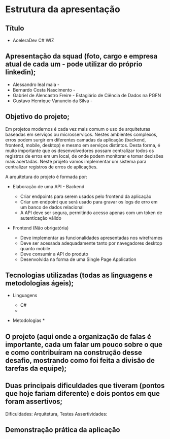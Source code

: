 # Estrutura da apresentação

##	Título
* AceleraDev C# WIZ

##	Apresentação da squad (foto, cargo e empresa atual de cada um - pode utilizar do próprio linkedin);
* Alessandro leal maia -
* Bernardo Costa Nascimento - 
* Gabriel de Alencastro Freire - Estagiário de Ciência de Dados na PGFN
* Gustavo Henrique Vanuncio da Silva - 
##	Objetivo do projeto;
Em projetos modernos é cada vez mais comum o uso de arquiteturas baseadas em serviços ou microsserviços. Nestes ambientes complexos, erros podem surgir em diferentes camadas da aplicação (backend, frontend, mobile, desktop) e mesmo em serviços distintos. Desta forma, é muito importante que os desenvolvedores possam centralizar todos os registros de erros em um local, de onde podem monitorar e tomar decisões mais acertadas. Neste projeto vamos implementar um sistema para centralizar registros de erros de aplicações.

A arquitetura do projeto é formada por:

* Elaboração de uma API - Backend
    * Criar endpoints para serem usados pelo frontend da aplicação
    * Criar um endpoint que será usado para gravar os logs de erro em um banco de dados relacional
    * A API deve ser segura, permitindo acesso apenas com um token de autenticação válido

* Frontend (Não obrigatória)
    * Deve implementar as funcionalidades apresentadas nos wireframes
    * Deve ser acessada adequadamente tanto por navegadores desktop quanto mobile
    * Deve consumir a API do produto
    * Desenvolvida na forma de uma Single Page Application

##	Tecnologias utilizadas (todas as linguagens e metodologias ágeis);
* Linguagens
    * C#
    * 
    
* Metodologias
    * 

##	O projeto (aqui onde a organização de falas é importante, cada um falar um pouco sobre o que e como contribuíram na construção desse desafio, mostrando como foi feita a divisão de tarefas da equipe);


##	Duas principais dificuldades que tiveram (pontos que hoje fariam diferente) e dois pontos em que foram assertivos;
Dificuldades: Arquitetura, Testes
Assertividades: 

##	Demonstração prática da aplicação

